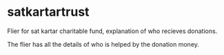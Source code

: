 # satkartartrust
Flier for sat kartar charitable fund, explanation of who recieves donations.

The flier has all the details of who is helped by the donation money. 

